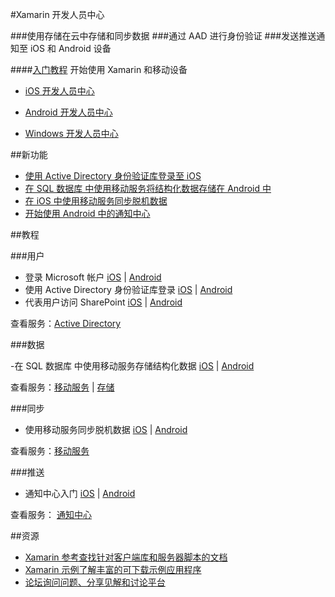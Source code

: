 <properties pageTitle="移动服务-xamarin - Azure 微软云" metakeywords="" description="" services="" documentationCenter="xamarin" authors="" manager="Tiffena" editor="EricChen"/>
  
<tag ms.service="mobile-service" ms.date="03/04/2015" wacn.date="03/04/2015"/>



#Xamarin 开发人员中心

###使用存储在云中存储和同步数据
###通过 AAD 进行身份验证
###发送推送通知至 iOS 和 Android 设备

####[入门教程](/documentation/articles/partner-xamarin-mobile-services-ios-get-started/)
开始使用 Xamarin 和移动设备

- [iOS 开发人员中心](/develop/mobile/ios)

- [Android 开发人员中心](/develop/mobile/android)

- [Windows 开发人员中心](/develop/mobile/windows)

##新功能

- [使用 Active Directory 身份验证库登录至 iOS](/documentation/articles/mobile-services-dotnet-backend-xamarin-ios-adal-sso-authentication/)
- [在 SQL 数据库 中使用移动服务将结构化数据存储在 Android 中](/documentation/articles/partner-xamarin-mobile-services-android-get-started-data/)
- [在 iOS 中使用移动服务同步脱机数据](/documentation/articles/mobile-services-xamarin-ios-get-started-offline-data/)
- [开始使用 Android 中的通知中心](/documentation/articles/partner-xamarin-notification-hubs-android-get-started/)

##教程

###用户

- 登录 Microsoft 帐户 [iOS](/documentation/articles/partner-xamarin-mobile-services-ios-get-started-users/) | [Android](/documentation/articles/partner-xamarin-mobile-services-android-get-started-users/)
- 使用 Active Directory 身份验证库登录 [iOS](/documentation/articles/mobile-services-dotnet-backend-xamarin-ios-adal-sso-authentication/) | [Android](https://github.com/AzureADSamples/NativeClient-Xamarin-Android)
- 代表用户访问 SharePoint [iOS](/documentation/articles/mobile-services-dotnet-backend-calling-sharepoint-on-behalf-of-user/) | [Android](/documentation/articles/mobile-services-dotnet-backend-calling-sharepoint-on-behalf-of-user/)

查看服务：[Active Directory](https://github.com/AzureAD)

###数据

-在 SQL 数据库 中使用移动服务存储结构化数据 [iOS](/documentation/articles/partner-xamarin-mobile-services-ios-get-started-data/) | [Android](/documentation/articles/partner-xamarin-mobile-services-android-get-started-data/)

查看服务：[移动服务](/documentation/services/mobile-services/) | [存储](/documentation/services/storage/)

###同步

- 使用移动服务同步脱机数据 [iOS](/documentation/articles/mobile-services-xamarin-ios-get-started-offline-data/) | [Android](/documentation/articles/mobile-services-xamarin-android-get-started-offline-data/)

查看服务：[移动服务](/documentation/services/mobile-services/)

###推送

- 通知中心入门 [iOS](/documentation/articles/partner-xamarin-notification-hubs-ios-get-started/) | [Android](/documentation/articles/partner-xamarin-notification-hubs-android-get-started/)

查看服务： [通知中心](/documentation/services/notification-hubs/)

##资源
- [Xamarin 参考查找针对客户端库和服务器脚本的文档](http://developer.xamarin.com/guides/cross-platform/azure/mobile-services/)
- [Xamarin 示例了解丰富的可下载示例应用程序](http://developer.xamarin.com/guides/cross-platform/azure/mobile-services/)
- [论坛询问问题、分享见解和讨论平台](https://social.msdn.microsoft.com/Forums/zh-CN/home?forum=windowsazurezhchs)

